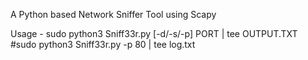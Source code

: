  A Python based Network Sniffer Tool using Scapy 
 
 Usage - sudo python3 Sniff33r.py [-d/-s/-p] PORT | tee OUTPUT.TXT
         #sudo python3 Sniff33r.py -p 80 | tee log.txt
